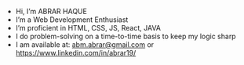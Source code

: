 - Hi, I’m ABRAR HAQUE
- I’m a Web Development Enthusiast
- I’m proficient in HTML, CSS, JS, React, JAVA
- I do problem-solving on a time-to-time basis to keep my logic sharp
- I am available at: abm.abrar@gmail.com or https://www.linkedin.com/in/abrar19/
